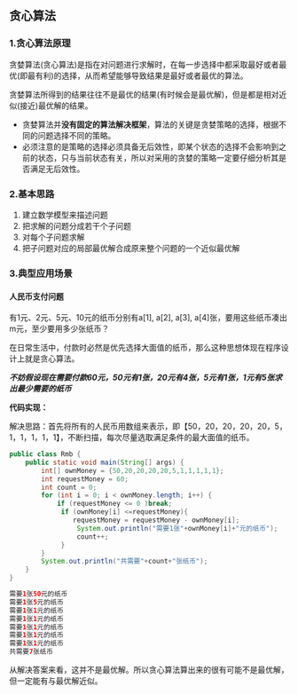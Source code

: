 ## 贪心算法

### 1.贪心算法原理

贪婪算法(贪心算法)是指在对问题进行求解时，在每一步选择中都采取最好或者最优(即最有利)的选择，从而希望能够导致结果是最好或者最优的算法。

贪婪算法所得到的结果往往不是最优的结果(有时候会是最优解)，但是都是相对近似(接近)最优解的结果。

- 贪婪算法并**没有固定的算法解决框架**，算法的关键是贪婪策略的选择，根据不同的问题选择不同的策略。
- 必须注意的是策略的选择必须具备无后效性，即某个状态的选择不会影响到之前的状态，只与当前状态有关，所以对采用的贪婪的策略一定要仔细分析其是否满足无后效性。

### 2.基本思路

1. 建立数学模型来描述问题
2. 把求解的问题分成若干个子问题
3. 对每个子问题求解
4. 把子问题对应的局部最优解合成原来整个问题的一个近似最优解

### 3.典型应用场景

#### 人民币支付问题

有1元、2元、5元、10元的纸币分别有a[1], a[2], a[3], a[4]张，要用这些纸币凑出m元，至少要用多少张纸币？ 

在日常生活中，付款时必然是优先选择大面值的纸币，那么这种思想体现在程序设计上就是贪心算法。

***不妨假设现在需要付款60元，50元有1张，20元有4张，5元有1张，1元有5张求出最少需要的纸币***

**代码实现：**

解决思路：首先将所有的人民币用数组来表示，即【50，20，20，20，20，5，1，1，1，1，1】，不断扫描，每次尽量选取满足条件的最大面值的纸币。

```java
public class Rmb {
    public static void main(String[] args) {
        int[] ownMoney = {50,20,20,20,20,5,1,1,1,1,1};
        int requestMoney = 60;
        int count = 0;
        for (int i = 0; i < ownMoney.length; i++) {
            if (requestMoney <= 0 )break;
             if (ownMoney[i] <=requestMoney){
                requestMoney = requestMoney - ownMoney[i];
                 System.out.println("需要1张"+ownMoney[i]+"元的纸币");
                 count++;
             }
        }
        System.out.println("共需要"+count+"张纸币");
    }
}

需要1张50元的纸币
需要1张5元的纸币
需要1张1元的纸币
需要1张1元的纸币
需要1张1元的纸币
需要1张1元的纸币
需要1张1元的纸币
共需要7张纸币

```

从解决答案来看，这并不是最优解。所以贪心算法算出来的很有可能不是最优解，但一定能有与最优解近似。